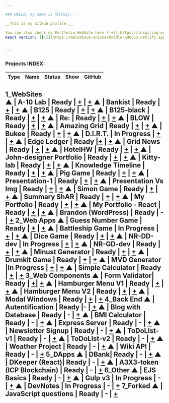```yaml
---

### HELLO, my name is「Al3x3y」.

__This is my GitHub profile.__

You can also check my Portfolio WebSite here [[+]](https://inspiring-montalcini-4efeb7.netlify.app/)
React version: [[+]](https://melodious-snickerdoodle-6d6653.netlify.app/)


---
```


### Projects INDEX:


| Type  | Name    | Status | Show | GitHub |
|-------|---------|--------|------|--------|
1_WebSites  
▲ | A-10 Lab | Ready  | [+](https://elegant-spence-1f45ba.netlify.app/) | [+](https://github.com/Al3x3ySh3vch3nko/WebSite_A-10-Lab)
▲ | Bankist | Ready | [+](https://vibrant-stonebraker-718e7f.netlify.app) | [+](https://github.com/Al3x3ySh3vch3nko/WebSite_Bankist)
▲ | B125 | Ready | [+](https://confident-mahavira-1727f1.netlify.app/) | [+](https://github.com/Al3x3ySh3vch3nko/WebSite_B125)
▲ | B125-black | Ready | [+](https://cocky-spence-cedba8.netlify.app/) | [+](https://github.com/Al3x3ySh3vch3nko/WebSite_B125-black/tree/main)
▲ | Re: | Ready | [+](https://laughing-poincare-a5b323.netlify.app/) | [+](https://github.com/Al3x3ySh3vch3nko/WebSite_Re)
▲ | BLOW | Ready | [+](https://quizzical-archimedes-fd27af.netlify.app) | [+](https://github.com/Al3x3ySh3vch3nko/WebSite_BLOW)
▲ | Amazing Grid | Ready | [+](https://pedantic-wiles-77d9a2.netlify.app) | [+](https://github.com/Al3x3ySh3vch3nko/WebSite_AmazingGrid) 
▲ | Bukee | Ready | [+](https://keen-swanson-ed865e.netlify.app) | [+](https://github.com/Al3x3ySh3vch3nko/WebSite_Bukee)
▲ | D.I.R.T. | In Progress | [+](https://ecstatic-kowalevski-0495ea.netlify.app) | [+](https://github.com/Al3x3ySh3vch3nko/WebSite_DIRT)
▲ | Edge Ledger | Ready |[+](https://naughty-lalande-01ff19.netlify.app) | [+](https://github.com/Al3x3ySh3vch3nko/WebSite_EdgeLedger)
▲ | Grid News | Ready | [+](https://romantic-jepsen-9da3bd.netlify.app) | [+](https://github.com/Al3x3ySh3vch3nko/WebSite_GridNews)
▲ | HotelHW | Ready | [+](https://xenodochial-lalande-46ebdf.netlify.app) | [+]()
▲ | John-designer Portfolio | Ready | [+](https://adoring-williams-7c275f.netlify.app) | [+](https://github.com/Al3x3ySh3vch3nko/WebSite_John-designer-portfolio)
▲ | Kitty-lab | Ready | [+](https://nervous-ardinghelli-6e1377.netlify.app) | [+](https://github.com/Al3x3ySh3vch3nko/WebSite_Kitty-lab)
▲ | Knowledge Timeline | Ready | [+](https://nostalgic-lovelace-60bd25.netlify.app) | [+](https://github.com/Al3x3ySh3vch3nko/WebSite_KnowledgeTimeline)
▲ | Pig Game | Ready | [+](https://stoic-noether-6e3267.netlify.app) | [+](https://github.com/Al3x3ySh3vch3nko/WebSite_PigGame)
▲ | Presentation-1 | Ready | [+](https://agitated-joliot-feb196.netlify.app) | [+](https://github.com/Al3x3ySh3vch3nko/WebSite_Presentation-1)
▲ | Presentation Vs Img | Ready | [+](https://gallant-varahamihira-e0830a.netlify.app) | [+](https://github.com/Al3x3ySh3vch3nko/WebSite_PresentationVsImg)
▲ | Simon Game | Ready | [+](https://awesome-khorana-1d6e1b.netlify.app) | [+](https://github.com/Al3x3ySh3vch3nko/WebSite_SimonGame)
▲ | Summary ShAR | Ready | [+](https://mystifying-kalam-926f17.netlify.app) | [+](https://github.com/Al3x3ySh3vch3nko/WebSite_SummaryShA)
▲ | My Portfolio | Ready | [+](https://inspiring-montalcini-4efeb7.netlify.app/) | [+](https://github.com/Al3x3ySh3vch3nko/WebSite_MyPortfolio)
▲ | My Portfolio - React | Ready | [+](https://melodious-snickerdoodle-6d6653.netlify.app/) | [+](https://github.com/Al3x3ySh3vch3nko/WebSite-React_MyPortfolio)
▲ | Brandon (WordPress) | Ready | - | [+](https://github.com/Al3x3ySh3vch3nko/WebSite-WP_Brandon)
2_Web Apps 
▲ | Guess Number Game | Ready | [+](https://sad-swanson-e3810e.netlify.app) | [+](https://github.com/Al3x3ySh3vch3nko/WebApp_GuessNumberGame)
▲ | Battleship Game | In Progress | [+](https://cranky-ptolemy-acbc88.netlify.app) | [+](https://github.com/Al3x3ySh3vch3nko/WebSite_BattleshipGame)
▲ | Dice Game | Ready | [+](https://jolly-bohr-1f02d1.netlify.app) | [+](https://github.com/Al3x3ySh3vch3nko/WebSite_DiceGame)
▲ | NR-DD-dev | In Progress | [+](https://elegant-ptolemy-ad7e8a.netlify.app) | [+](https://github.com/Al3x3ySh3vch3nko/WebSite_NR-DD-dev)
▲ | NR-GD-dev | Ready | [+](https://wizardly-tereshkova-fb71bb.netlify.app) | [+](https://github.com/Al3x3ySh3vch3nko/WebSite_NR-GD-dev)
▲ | Minust Generator | Ready | [+](https://sharp-bardeen-2af35e.netlify.app) | [+](https://github.com/Al3x3ySh3vch3nko/WebApp_MinustGenerator)
▲ | Drumkit Game | Ready | [+](https://vibrant-goldstine-8f5ee5.netlify.app) | [+](https://github.com/Al3x3ySh3vch3nko/WebSite_DrumkitGame)
▲ | MVD Generator |In Progress | [+](https://sad-hawking-b12ca0.netlify.app) | [+](https://github.com/Al3x3ySh3vch3nko/WebApp_MVDGenerator)
▲ | Simple Calculator | Ready | [+](https://nostalgic-lewin-20cf87.netlify.app) | [+](https://github.com/Al3x3ySh3vch3nko/WebApp_SimpleCalculator)
3_Web Components 
▲ | Form Validator| Ready | [+](https://naughty-darwin-9c5b76.netlify.app)| [+](https://github.com/Al3x3ySh3vch3nko/WebComponent_FormValidator)
▲ | Hamburger Menu V1 | Ready | [+](https://app.netlify.com/sites/unruffled-goodall-189751/overview) | [+](https://github.com/Al3x3ySh3vch3nko/WebComponent_HamburgerMenuV1)
▲ | Hamburger Menu V2 | Ready | [+](https://gifted-bohr-bef439.netlify.app) | [+](https://github.com/Al3x3ySh3vch3nko/WebComponent_HamburgerMenuV2)
▲ | Modal Windows | Ready | [+](https://distracted-banach-14849b.netlify.app) | [+](https://github.com/Al3x3ySh3vch3nko/WebComponent_ModalWindows)
4_Back End
▲ | Autentification | Ready |- | [+](https://github.com/Al3x3ySh3vch3nko/NodeJS_Autentification)
▲ | Blog with Database | Ready | - | [+](https://github.com/Al3x3ySh3vch3nko/NodeJS_Blog-with-Database)
▲ | BMI Calculator | Ready | - | [+](https://github.com/Al3x3ySh3vch3nko/NodeJS_BMICalculator)
▲ | Express Server | Ready | - | [+](https://github.com/Al3x3ySh3vch3nko/NodeJS_ExpressServer) 
▲ | Newsletter Signup | Ready | - | [+](https://github.com/Al3x3ySh3vch3nko/NodeJS_Newsletter-Signup)
▲ | ToDoLIst-v1 | Ready | - | [+](https://github.com/Al3x3ySh3vch3nko/NodeJS_ToDoLIstv1)
▲ | ToDoLIst-v2 |  Ready | - | [+](https://github.com/Al3x3ySh3vch3nko/NodeJS_ToDoLIstv2)
▲ | Weather Project | Ready | - | [+](https://github.com/Al3x3ySh3vch3nko/NodeJS_WeatherProject)
▲ | Wiki API | Ready | - | [+](https://github.com/Al3x3ySh3vch3nko/NodeJS_WikiAPI)
5_DApps
▲ | DBank| Ready | - | [+](https://github.com/Al3x3ySh3vch3nko/DApps-DBank)
▲ | DKeeper (React)| Ready | - | [+](https://github.com/Al3x3ySh3vch3nko/DApps_DKeeper)
▲ | A3X3-token (ICP Blockchain) | Ready | - | [+](https://github.com/Al3x3ySh3vch3nko/DApps_A3x3-tokens-exchange/)
6_Other 
▲ | EJS Basics | Ready | - | [+](https://github.com/Al3x3ySh3vch3nko/EJS_basics)
▲ | Gulp v3 | In Progress | - | [+](https://github.com/Al3x3ySh3vch3nko/Other_Gulp) 
▲ | DevNotes | In Progress | - | [+](https://github.com/Al3x3ySh3vch3nko/Other_DevNotes) 
7_Forked 
▲ | JavaScript questions | Ready | - | [+](https://github.com/Al3x3ySh3vch3nko/JavaScript-qustions) 
---

